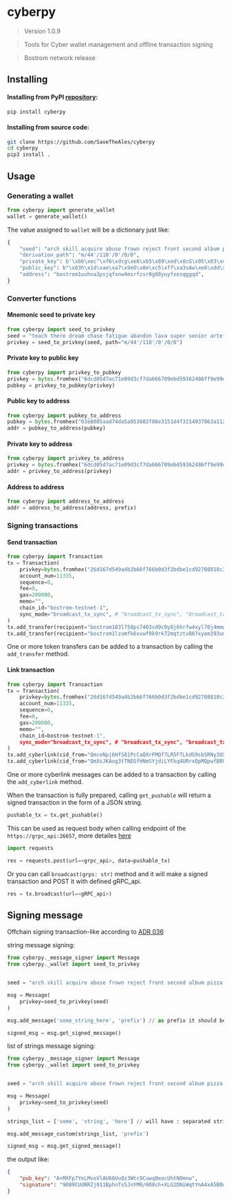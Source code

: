 # cyberpy

> Version 1.0.9

> Tools for Cyber wallet management and offline transaction signing

> Bostrom network release

## Installing

#### Installing from PyPI [repository](https://pypi.org/project/cyberpy):

```bash
pip install cyberpy
```

#### Installing from source code:

```bash
git clone https://github.com/SaveTheAles/cyberpy
cd cyberpy
pip3 install .
```

## Usage

### Generating a wallet

```python
from cyberpy import generate_wallet
wallet = generate_wallet()
```

The value assigned to `wallet` will be a dictionary just like:

```python
{
    "seed": "arch skill acquire abuse frown reject front second album pizza hill slogan guess random wonder benefit industry custom green ill moral daring glow elevator",
    "derivation_path": "m/44'/118'/0'/0/0",
    "private_key": b'\xbb\xec^\xf6\xdcg\xe6\xb5\x89\xed\x8cG\x05\x03\xdf0:\xc9\x8b \x85\x8a\x14\x12\xd7\xa6a\x01\xcd\xf8\x88\x93',
    "public_key": b"\x03h\x1d\xae\xa7\x9eO\x8e\xc5\xff\xa3sAw\xe6\xdd\xc9\xb8b\x06\x0eo\xc5a%z\xe3\xff\x1e\xd2\x8e5\xe7",
    "address": "bostrom1uuhna3psjqfxnw4msrfzsr0g08yuyfxesqggqd",
}
 ```

### Converter functions

#### Mnemonic seed to private key

```python
from cyberpy import seed_to_privkey
seed = "teach there dream chase fatigue abandon lava super senior artefact close upgrade"
privkey = seed_to_privkey(seed, path="m/44'/118'/0'/0/0")
 ```

#### Private key to public key

```python
from cyberpy import privkey_to_pubkey
privkey = bytes.fromhex("6dcd05d7ac71e09d3cf7da666709ebd59362486ff9e99db0e8bc663570515afa")
pubkey = privkey_to_pubkey(privkey)
 ```

#### Public key to address

```python
from cyberpy import pubkey_to_address
pubkey = bytes.fromhex("03e8005aad74da5a053602f86e3151d4f3214937863a11299c960c28d3609c4775")
addr = pubkey_to_address(pubkey)
 ```

#### Private key to address

```python
from cyberpy import privkey_to_address
privkey = bytes.fromhex("6dcd05d7ac71e09d3cf7da666709ebd59362486ff9e99db0e8bc663570515afa")
addr = privkey_to_address(privkey)
 ```

#### Address to address

```python
from cyberpy import address_to_address
addr = address_to_address(address, prefix)
 ```

### Signing transactions

#### Send transaction

```python
from cyberpy import Transaction
tx = Transaction(
    privkey=bytes.fromhex("26d167d549a4b2b66f766b0d3f2bdbe1cd92708818c338ff453abde316a2bd59"),
    account_num=11335,
    sequence=0,
    fee=0,
    gas=200000,
    memo="",
    chain_id="bostrom-testnet-1",
    sync_mode="broadcast_tx_sync", # "broadcast_tx_sync", "broadcast_tx_async", "broadcast_tx_commit"
)
tx.add_transfer(recipient="bostrom103l758ps7403sd9c0y8j6hrfw4xyl70j4mmwkf", amount=387000)
tx.add_transfer(recipient="bostrom1lzumfk6xvwf9k9rk72mqtztv867xyem393um48", amount=123)
```

One or more token transfers can be added to a transaction by calling the `add_transfer` method.

#### Link transaction

```python
from cyberpy import Transaction
tx = Transaction(
    privkey=bytes.fromhex("26d167d549a4b2b66f766b0d3f2bdbe1cd92708818c338ff453abde316a2bd59"),
    account_num=11335,
    sequence=0,
    fee=0,
    gas=200000,
    memo="",
    chain_id=bostrom-testnet-1",
    sync_mode="broadcast_tx_sync", # "broadcast_tx_sync", "broadcast_tx_async", "broadcast_tx_commit"
)
tx.add_cyberlink(cid_from="QmceNpj6HfS81PcCaQXrFMQf7LR5FTLkdG9sbSRNy3UXoZ", cid_to="QmRX8qYgeZoYM3M5zzQaWEpVFdpin6FvVXvp6RPQK3oufV")
tx.add_cyberlink(cid_from="QmXsJKAog3tTNEGfHNmSYjdiLYFkq4URrxDpMQpwfBRUtP", cid_to="QmTiXybNXEYbfVEy6bhBSw67u6NHXsB2h36xhwPcCQyRgp")
```

One or more cyberlink messages can be added to a transaction by calling the `add_cyberlink` method.

When the transaction is fully prepared, calling `get_pushable` will return a signed transaction in the form of a JSON string.

```python
pushable_tx = tx.get_pushable()
```

 This can be used as request body when calling endpoint of the `https://grpc_api:26657`, more detailes [here](https://docs.tendermint.com/master/rpc/#/Tx/broadcast_tx_sync)

```python
import requests

res = requests.post(url=<grpc_api>, data=pushable_tx)
```

Or you can call `broadcast(grps: str)` method and it will make a signed transaction and POST it with defined gRPC_api.

```python
res = tx.broadcast(url=<gRPC_api>)
```

## Signing message

Offchain signing transaction-like according to [ADR 036](https://docs.cosmos.network/master/architecture/adr-036-arbitrary-signature.html)

string message signing:

```python
from cyberpy._message_signer import Message
from cyberpy._wallet import seed_to_privkey


seed = "arch skill acquire abuse frown reject front second album pizza hill slogan guess random wonder benefit industry custom green ill moral daring glow elevator"

msg = Message(
    privkey=seed_to_privkey(seed)
)

msg.add_message('some_string_here', 'prefix') // as prefix it should be bostrom, cosmos, osmo etc.

signed_msg = msg.get_signed_message()
```

list of strings message signing:


```python
from cyberpy._message_signer import Message
from cyberpy._wallet import seed_to_privkey


seed = "arch skill acquire abuse frown reject front second album pizza hill slogan guess random wonder benefit industry custom green ill moral daring glow elevator"

msg = Message(
    privkey=seed_to_privkey(seed)
)

strings_list = ['some', 'string', 'here'] // will have : separated string

msg.add_message_custom(strings_list, 'prefix')

signed_msg = msg.get_signed_message()
```

the output like:

```json
{
    "pub_key": "A+MXFp7YeLMvoVlAU66Uu0z3Wtc9Cuwq0eocUhtNOmnw", 
    "signature": "9O89CUdRRZj011BphnTs5JnYM9/0O0ch+XLG2DNiWqtYnA4xA5B0wmFQDOQogOxL5xKWILVMnv1IA/7s05QsIA=="
}
```
